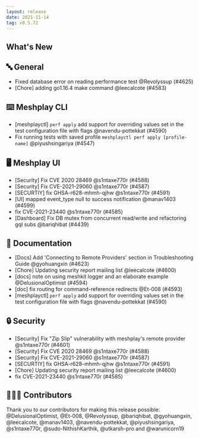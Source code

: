 ```yaml
---
layout: release
date: 2021-11-14
tag: v0.5.72
---
```


## What's New
## 🔤 General
- Fixed database error on reading performance test @Revolyssup (#4625)
- [Chore] adding go1.16.4 make command @leecalcote (#4583)

## ⌨️ Meshplay CLI

- [meshplayctl] `perf apply` add support for overriding values set in the test configuration file with flags @navendu-pottekkat (#4590)
- Fix running tests with saved profile `meshplayctl perf apply [profile-name]` @piyushsingariya (#4547)

## 🖥 Meshplay UI

- [Security] Fix CVE 2020 28469 @s1ntaxe770r (#4588)
- [Security] Fix CVE-2021-29060 @s1ntaxe770r (#4587)
- [SECURTIY] fix GHSA-r628-mhmh-qjhw @s1ntaxe770r (#4591)
- [UI] mapped event_type null to success notification @manav1403 (#4599)
- fix CVE-2021-23440  @s1ntaxe770r (#4585)
- [Dashboard] Fix DB mutex from concurrent read/write and refactoring gql subs @bariqhibat (#4439)

## 📖 Documentation

- [Docs] Add 'Connecting to Remote Providers' section in Troubleshooting Guide @gyohuangxin (#4623)
- [Chore] Updating security report mailing list @leecalcote (#4600)
- [docs] note on using meshkit logger and an elaborate example @DelusionalOptimist (#4594)
- [doc] fix routing for command-reference redirects @Et-008 (#4593)
- [meshplayctl] `perf apply` add support for overriding values set in the test configuration file with flags @navendu-pottekkat (#4590)

## 🔒 Security

- [Security] Fix "Zip Slip" vulnerability with meshplay's remote provider  @s1ntaxe770r (#4601)
- [Security] Fix CVE 2020 28469 @s1ntaxe770r (#4588)
- [Security] Fix CVE-2021-29060 @s1ntaxe770r (#4587)
- [SECURTIY] fix GHSA-r628-mhmh-qjhw @s1ntaxe770r (#4591)
- [Chore] Updating security report mailing list @leecalcote (#4600)
- fix CVE-2021-23440  @s1ntaxe770r (#4585)

## 👨🏽‍💻 Contributors

Thank you to our contributors for making this release possible:
@DelusionalOptimist, @Et-008, @Revolyssup, @bariqhibat, @gyohuangxin, @leecalcote, @manav1403, @navendu-pottekkat, @piyushsingariya, @s1ntaxe770r, @sudo-NithishKarthik, @utkarsh-pro and @warunicorn19
